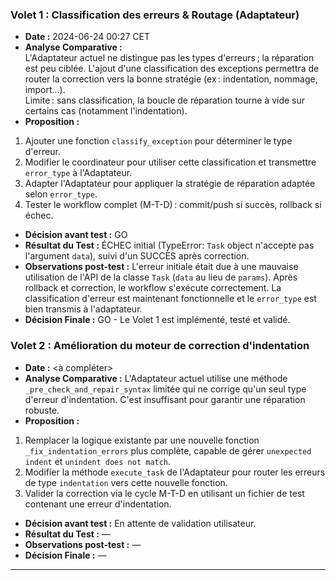 ### Volet 1 : Classification des erreurs & Routage (Adaptateur)
* **Date :** 2024-06-24 00:27 CET
* **Analyse Comparative :**  
L'Adaptateur actuel ne distingue pas les types d'erreurs ; la réparation est peu ciblée. L'ajout d'une classification des exceptions permettra de router la correction vers la bonne stratégie (ex : indentation, nommage, import…).  
Limite : sans classification, la boucle de réparation tourne à vide sur certains cas (notamment l'indentation).
* **Proposition :**  
1. Ajouter une fonction `classify_exception` pour déterminer le type d'erreur.  
2. Modifier le coordinateur pour utiliser cette classification et transmettre `error_type` à l'Adaptateur.  
3. Adapter l'Adaptateur pour appliquer la stratégie de réparation adaptée selon `error_type`.  
4. Tester le workflow complet (M-T-D) : commit/push si succès, rollback si échec.
* **Décision avant test :** GO
* **Résultat du Test :** ÉCHEC initial (TypeError: `Task` object n'accepte pas l'argument `data`), suivi d'un SUCCÈS après correction.
* **Observations post-test :** L'erreur initiale était due à une mauvaise utilisation de l'API de la classe `Task` (`data` au lieu de `params`). Après rollback et correction, le workflow s'exécute correctement. La classification d'erreur est maintenant fonctionnelle et le `error_type` est bien transmis à l'adaptateur.
* **Décision Finale :** GO - Le Volet 1 est implémenté, testé et validé.

### Volet 2 : Amélioration du moteur de correction d'indentation
* **Date :** <à compléter>
* **Analyse Comparative :**
L'Adaptateur actuel utilise une méthode `_pre_check_and_repair_syntax` limitée qui ne corrige qu'un seul type d'erreur d'indentation. C'est insuffisant pour garantir une réparation robuste.
* **Proposition :**
1.  Remplacer la logique existante par une nouvelle fonction `_fix_indentation_errors` plus complète, capable de gérer `unexpected indent` et `unindent does not match`.
2.  Modifier la méthode `execute_task` de l'Adaptateur pour router les erreurs de type `indentation` vers cette nouvelle fonction.
3.  Valider la correction via le cycle M-T-D en utilisant un fichier de test contenant une erreur d'indentation.
* **Décision avant test :**
En attente de validation utilisateur.
* **Résultat du Test :**
—
* **Observations post-test :**
—
* **Décision Finale :**
—
--- 